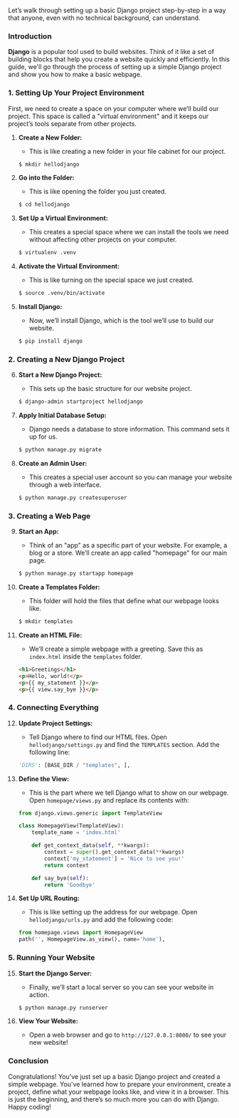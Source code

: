 Let’s walk through setting up a basic Django project step-by-step in a way that anyone, even with no technical background, can understand.

### Introduction

**Django** is a popular tool used to build websites. Think of it like a set of building blocks that help you create a website quickly and efficiently. In this guide, we'll go through the process of setting up a simple Django project and show you how to make a basic webpage.

### 1. Setting Up Your Project Environment

First, we need to create a space on your computer where we’ll build our project. This space is called a "virtual environment" and it keeps our project’s tools separate from other projects. 

1. **Create a New Folder:**
   - This is like creating a new folder in your file cabinet for our project.
   ```bash
   $ mkdir hellodjango
   ```

2. **Go into the Folder:**
   - This is like opening the folder you just created.
   ```bash
   $ cd hellodjango
   ```

3. **Set Up a Virtual Environment:**
   - This creates a special space where we can install the tools we need without affecting other projects on your computer.
   ```bash
   $ virtualenv .venv
   ```

4. **Activate the Virtual Environment:**
   - This is like turning on the special space we just created.
   ```bash
   $ source .venv/bin/activate
   ```

5. **Install Django:**
   - Now, we’ll install Django, which is the tool we’ll use to build our website.
   ```bash
   $ pip install django
   ```

### 2. Creating a New Django Project

6. **Start a New Django Project:**
   - This sets up the basic structure for our website project.
   ```bash
   $ django-admin startproject hellodjango
   ```

7. **Apply Initial Database Setup:**
   - Django needs a database to store information. This command sets it up for us.
   ```bash
   $ python manage.py migrate
   ```

8. **Create an Admin User:**
   - This creates a special user account so you can manage your website through a web interface.
   ```bash
   $ python manage.py createsuperuser
   ```

### 3. Creating a Web Page

9. **Start an App:**
   - Think of an "app" as a specific part of your website. For example, a blog or a store. We’ll create an app called "homepage" for our main page.
   ```bash
   $ python manage.py startapp homepage
   ```

10. **Create a Templates Folder:**
    - This folder will hold the files that define what our webpage looks like.
    ```bash
    $ mkdir templates
    ```

11. **Create an HTML File:**
    - We’ll create a simple webpage with a greeting. Save this as `index.html` inside the `templates` folder.
    ```html
    <h1>Greetings</h1>
    <p>Hello, world!</p>
    <p>{{ my_statement }}</p>
    <p>{{ view.say_bye }}</p>
    ```

### 4. Connecting Everything

12. **Update Project Settings:**
    - Tell Django where to find our HTML files. Open `hellodjango/settings.py` and find the `TEMPLATES` section. Add the following line:
    ```python
    'DIRS': [BASE_DIR / "templates", ],
    ```

13. **Define the View:**
    - This is the part where we tell Django what to show on our webpage. Open `homepage/views.py` and replace its contents with:
    ```python
    from django.views.generic import TemplateView

    class HomepageView(TemplateView):
        template_name = 'index.html'

        def get_context_data(self, **kwargs):
            context = super().get_context_data(**kwargs)
            context['my_statement'] = 'Nice to see you!'
            return context

        def say_bye(self):
            return 'Goodbye'
    ```

14. **Set Up URL Routing:**
    - This is like setting up the address for our webpage. Open `hellodjango/urls.py` and add the following code:
    ```python
    from homepage.views import HomepageView
    path('', HomepageView.as_view(), name='home'),
    ```

### 5. Running Your Website

15. **Start the Django Server:**
    - Finally, we’ll start a local server so you can see your website in action.
    ```bash
    $ python manage.py runserver
    ```

16. **View Your Website:**
    - Open a web browser and go to `http://127.0.0.1:8000/` to see your new website!

### Conclusion

Congratulations! You've just set up a basic Django project and created a simple webpage. You've learned how to prepare your environment, create a project, define what your webpage looks like, and view it in a browser. This is just the beginning, and there’s so much more you can do with Django. Happy coding!